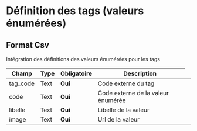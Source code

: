 # Définition des tags (valeurs énumérées)


<h2>Format Csv</h2><p>Int&#233;gration des d&#233;finitions des valeurs &#233;num&#233;r&#233;es pour les tags</p>


<table style='width:100%'><thead><tr><th>Champ</th><th>Type</th><th>Obligatoire</th><th style='width:50%'>Description</th></tr></thead><tbody><tr><td>tag_code</td><td>Text</td><td><b>Oui</b></td><td>Code externe du tag</td><td><tr><td>code</td><td>Text</td><td><b>Oui</b></td><td>Code externe de la valeur &#233;num&#233;r&#233;e</td><td><tr><td>libelle</td><td>Text</td><td><b>Oui</b></td><td>Libelle de la valeur</td><td><tr><td>image</td><td>Text</td><td><b>Oui</b></td><td>Url de la valeur</td><td></tbody></table>

